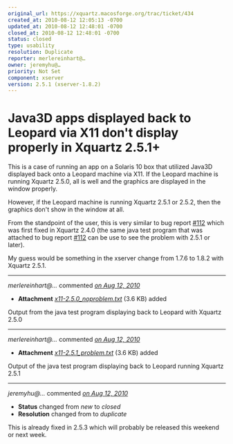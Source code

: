 ```yaml
---
original_url: https://xquartz.macosforge.org/trac/ticket/434
created_at: 2010-08-12 12:05:13 -0700
updated_at: 2010-08-12 12:48:01 -0700
closed_at: 2010-08-12 12:48:01 -0700
status: closed
type: usability
resolution: Duplicate
reporter: merlereinhart@…
owner: jeremyhu@…
priority: Not Set
component: xserver
version: 2.5.1 (xserver-1.8.2)
---
```


Java3D apps displayed back to Leopard via X11 don't display properly in Xquartz 2.5.1+
======================================================================================


This is a case of running an app on a Solaris 10 box that utilized Java3D displayed back onto a Leopard machine via X11. If the Leopard machine is running Xquartz 2.5.0, all is well and the graphics are displayed in the window properly.

However, if the Leopard machine is running Xquartz 2.5.1 or 2.5.2, then the graphics don't show in the window at all.

From the standpoint of the user, this is very similar to bug report [\#⁠112](https://xquartz.macosforge.org/trac/ticket/112) which was first fixed in Xquartz 2.4.0 (the same java test program that was attached to bug report [\#⁠112](https://xquartz.macosforge.org/trac/ticket/112) can be use to see the problem with 2.5.1 or later).

My guess would be something in the xserver change from 1.7.6 to 1.8.2 with Xquartz 2.5.1.



---

*merlereinhart@…* commented *[on Aug 12, 2010](https://xquartz.macosforge.org/trac/attachment/ticket/434/x11-2.5.0_noproblem.txt "August 12, 2010 at 12:06 PM PDT")*

-   **Attachment** *[x11-2.5.0\_noproblem.txt](../attachment/ticket/434/x11-2.5.0_noproblem.txt)* (3.6 KB) added

Output from the java test program displaying back to Leopard with Xquartz 2.5.0



---

*merlereinhart@…* commented *[on Aug 12, 2010](https://xquartz.macosforge.org/trac/attachment/ticket/434/x11-2.5.1_problem.txt "August 12, 2010 at 12:07 PM PDT")*

-   **Attachment** *[x11-2.5.1\_problem.txt](../attachment/ticket/434/x11-2.5.1_problem.txt)* (3.6 KB) added

Output of the java test program displaying back to Leopard running Xquartz 2.5.1



---

*jeremyhu@…* commented *[on Aug 12, 2010](https://xquartz.macosforge.org/trac/ticket/434#comment:1 "August 12, 2010 at 12:48 PM PDT")*

-   **Status** changed from *new* to *closed*
-   **Resolution** changed from to *duplicate*

This is already fixed in 2.5.3 which will probably be released this weekend or next week.



